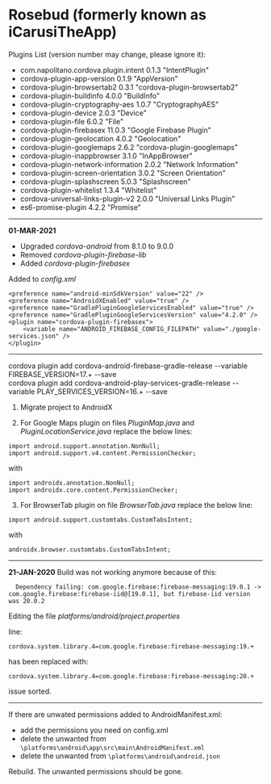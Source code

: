 # Rosebud (formerly known as iCarusiTheApp)

Plugins List (version number may change, please ignore it):

- com.napolitano.cordova.plugin.intent 0.1.3 "IntentPlugin"
- cordova-plugin-app-version 0.1.9 "AppVersion"
- cordova-plugin-browsertab2 0.3.1 "cordova-plugin-browsertab2"
- cordova-plugin-buildinfo 4.0.0 "BuildInfo"
- cordova-plugin-cryptography-aes 1.0.7 "CryptographyAES"
- cordova-plugin-device 2.0.3 "Device"
- cordova-plugin-file 6.0.2 "File"
- cordova-plugin-firebasex 11.0.3 "Google Firebase Plugin"
- cordova-plugin-geolocation 4.0.2 "Geolocation"
- cordova-plugin-googlemaps 2.6.2 "cordova-plugin-googlemaps"
- cordova-plugin-inappbrowser 3.1.0 "InAppBrowser"
- cordova-plugin-network-information 2.0.2 "Network Information"
- cordova-plugin-screen-orientation 3.0.2 "Screen Orientation"
- cordova-plugin-splashscreen 5.0.3 "Splashscreen"
- cordova-plugin-whitelist 1.3.4 "Whitelist"
- cordova-universal-links-plugin-v2 2.0.0 "Universal Links Plugin"
- es6-promise-plugin 4.2.2 "Promise"

- - - -
**01-MAR-2021**
 - Upgraded _cordova-android_ from 8.1.0 to 9.0.0
 - Removed _cordova-plugin-firebase-lib_
 - Added _cordova-plugin-firebasex_

Added to _config.xml_

    <preference name="android-minSdkVersion" value="22" />
    <preference name="AndroidXEnabled" value="true" />
    <preference name="GradlePluginGoogleServicesEnabled" value="true" />
    <preference name="GradlePluginGoogleServicesVersion" value="4.2.0" />
    <plugin name="cordova-plugin-firebasex">
        <variable name="ANDROID_FIREBASE_CONFIG_FILEPATH" value="./google-services.json" />
    </plugin>

- - - -

cordova plugin add cordova-android-firebase-gradle-release --variable FIREBASE_VERSION=17.+ --save  
cordova plugin add cordova-android-play-services-gradle-release --variable PLAY_SERVICES_VERSION=16.+ --save  

1. Migrate project to AndroidX  

2. For Google Maps plugin on files _PluginMap.java_ and _PluginLocationService.java_ replace the below lines:
```
import android.support.annotation.NonNull;
import android.support.v4.content.PermissionChecker;
```
with  
```
import androidx.annotation.NonNull;
import androidx.core.content.PermissionChecker;
```

3. For BrowserTab plugin on file _BrowserTab.java_ replace the below line:

```
import android.support.customtabs.CustomTabsIntent;
```
with  
```
androidx.browser.customtabs.CustomTabsIntent;
```

- - - -
**21-JAN-2020**
Build was not working anymore because of this:
```
  Dependency failing: com.google.firebase:firebase-messaging:19.0.1 -> com.google.firebase:firebase-iid@[19.0.1], but firebase-iid version was 20.0.2
```

Editing the file _platforms/android/project.properties_

line:
```
cordova.system.library.4=com.google.firebase:firebase-messaging:19.+
```
has been replaced with:
```
cordova.system.library.4=com.google.firebase:firebase-messaging:20.+
```

issue sorted.

- - - -
If there are unwated permissions added to AndroidManifest.xml:

* add the permissions you need on config.xml
* delete the unwanted from ```\platforms\android\app\src\main\AndroidManifest.xml```
* delete the unwanted from ```\platforms\android\android.json```

Rebuild. The unwanted permissions should be gone.
